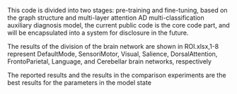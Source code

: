This code is divided into two stages: pre-training and fine-tuning, based on the graph structure and multi-layer attention AD multi-classification auxiliary diagnosis model, the current public code is the core code part, and will be encapsulated into a system for disclosure in the future.

The results of the division of the brain network are shown in ROI.xlsx,1-8 represent DefaultMode, SensoriMotor, Visual, Salience, DorsalAttention, FrontoParietal, Language, and Cerebellar brain networks, respectively

The reported results and the results in the comparison experiments are the best results for the parameters in the model state
